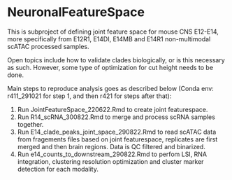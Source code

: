 # NeuronalFeatureSpace

This is subproject of defining joint feature space for mouse CNS E12-E14, more specifically from E12R1, E14DI, E14MB and E14R1 non-multimodal scATAC processed samples.

Open topics include how to validate clades biologically, or is this necessary as such. However, some type of optimization for cut height needs to be done.

Main steps to reproduce analysis goes as described below (Conda env: r411_291021 for step 1, and then r421 for steps after that):

1) Run JointFeatureSpace_220622.Rmd to create joint featurespace.
2) Run R14_scRNA_300822.Rmd to merge and process scRNA samples together.
3) Run E14_clade_peaks_joint_space_290822.Rmd to read scATAC data from fragements files based on joint featurespace, replicates are first merged and then brain regions. Data is QC filtered and binarized.
4) Run e14_counts_to_downstream_290822.Rmd to perfom LSI, RNA integration, clustering resolution optimization and cluster marker detection for each modality.
